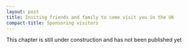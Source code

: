 ```yaml
---
layout: post
title: Inviting friends and family to come visit you in the UK
compact-title: Sponsoring visitors
---
```


This chapter is still under construction and has not been published yet